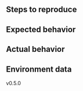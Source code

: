<!-- 
If a bug, please fill the following template 
If anything else, feel free to remove the template and elaborate your point in you own words
-->

Steps to reproduce
------------------


Expected behavior
-----------------


Actual behavior
---------------


Environment data
----------------

<!-- specify the version, i.e. -->

v0.5.0
